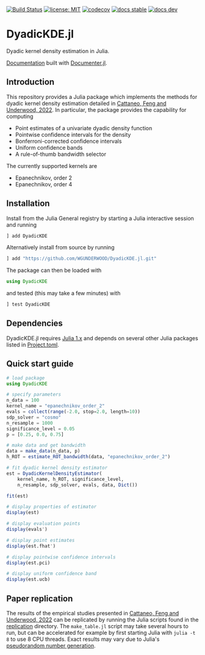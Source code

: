[![Build Status](https://github.com/WGUNDERWOOD/DyadicKDE.jl/actions/workflows/CI.yml/badge.svg?branch=main)](https://github.com/WGUNDERWOOD/DyadicKDE.jl/actions/workflows/CI.yml?query=branch%3Amain)
[![license: MIT](https://img.shields.io/badge/license-MIT-blue.svg)](https://github.com/WGUNDERWOOD/DyadicKDE.jl/blob/main/LICENSE)
[![codecov](https://codecov.io/gh/WGUNDERWOOD/DyadicKDE.jl/branch/main/graph/badge.svg?token=JLN7VK2LT8)](https://codecov.io/gh/WGUNDERWOOD/DyadicKDE.jl)
[![docs stable](https://img.shields.io/badge/docs-stable-blue.svg)](https://WGUNDERWOOD.github.io/DyadicKDE.jl/stable)
[![docs dev](https://img.shields.io/badge/docs-dev-blue.svg)](https://WGUNDERWOOD.github.io/DyadicKDE.jl/dev)

# DyadicKDE.jl

Dyadic kernel density estimation in Julia.

[Documentation](https://wgunderwood.github.io/DyadicKDE.jl/stable/)
built with
[Documenter.jl](https://juliadocs.github.io/Documenter.jl/stable/).

## Introduction

This repository provides a Julia package which implements the methods for
dyadic kernel density estimation detailed in
[Cattaneo, Feng and Underwood, 2022](https://arxiv.org/abs/2201.05967).
In particular, the package provides the capability for computing

- Point estimates of a univariate dyadic density function
- Pointwise confidence intervals for the density
- Bonferroni-corrected confidence intervals
- Uniform confidence bands
- A rule-of-thumb bandwidth selector

The currently supported kernels are

- Epanechnikov, order 2
- Epanechnikov, order 4

## Installation

Install from the Julia General registry by starting a
Julia interactive session and running

```julia
] add DyadicKDE
```

Alternatively install from source by running

```julia
] add "https://github.com/WGUNDERWOOD/DyadicKDE.jl.git"
```

The package can then be loaded with

```julia
using DyadicKDE
```

and tested (this may take a few minutes) with

```julia
] test DyadicKDE
```

## Dependencies

DyadicKDE.jl requires
[Julia 1.x](https://docs.julialang.org/en/v1/)
and depends on several other Julia packages listed in
[Project.toml](https://github.com/WGUNDERWOOD/DyadicKDE.jl/tree/main/Project.toml).

## Quick start guide

```julia
# load package
using DyadicKDE

# specify parameters
n_data = 100
kernel_name = "epanechnikov_order_2"
evals = collect(range(-2.0, stop=2.0, length=10))
sdp_solver = "cosmo"
n_resample = 1000
significance_level = 0.05
p = [0.25, 0.0, 0.75]

# make data and get bandwidth
data = make_data(n_data, p)
h_ROT = estimate_ROT_bandwidth(data, "epanechnikov_order_2")

# fit dyadic kernel density estimator
est = DyadicKernelDensityEstimator(
    kernel_name, h_ROT, significance_level,
    n_resample, sdp_solver, evals, data, Dict())

fit(est)

# display properties of estimator
display(est)

# display evaluation points
display(evals')

# display point estimates
display(est.fhat')

# display pointwise confidence intervals
display(est.pci)

# display uniform confidence band
display(est.ucb)
```

## Paper replication

The results of the empirical studies presented in
[Cattaneo, Feng and Underwood, 2022](https://arxiv.org/abs/2201.05967)
can be replicated by running the Julia scripts found in the
[replication](https://github.com/WGUNDERWOOD/DyadicKDE.jl/tree/main/replication/)
directory.
The `make_table.jl` script may take several hours to run,
but can be accelerated for example by first starting Julia with
`julia -t 8` to use 8 CPU threads.
Exact results may vary due to Julia's
[pseudorandom number generation](https://docs.julialang.org/en/v1/stdlib/Random/).
